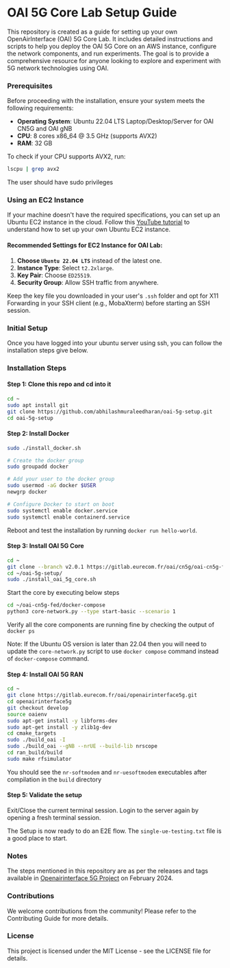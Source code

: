 # OAI 5G Core Lab Setup Guide

This repository is created as a guide for setting up your own OpenAirInterface (OAI) 5G Core Lab. It includes detailed instructions and scripts to help you deploy the OAI 5G Core on an AWS instance, configure the network components, and run experiments. The goal is to provide a comprehensive resource for anyone looking to explore and experiment with 5G network technologies using OAI.

### Prerequisites
Before proceeding with the installation, ensure your system meets the following requirements:

- **Operating System**: Ubuntu 22.04 LTS Laptop/Desktop/Server for OAI CN5G and OAI gNB
- **CPU**: 8 cores x86_64 @ 3.5 GHz (supports AVX2)
- **RAM**: 32 GB

To check if your CPU supports AVX2, run:
```bash
lscpu | grep avx2
```
The user should have sudo privileges

### Using an EC2 Instance
If your machine doesn't have the required specifications, you can set up an Ubuntu EC2 instance in the cloud. Follow this [YouTube tutorial](https://www.youtube.com/watch?v=osqZnijkhtE) to understand how to set up your own Ubuntu EC2 instance.

#### Recommended Settings for EC2 Instance for OAI Lab:
1. **Choose `Ubuntu 22.04 LTS`** instead of the latest one.
2. **Instance Type**: Select `t2.2xlarge`.
3. **Key Pair**: Choose `ED25519`.
4. **Security Group**: Allow SSH traffic from anywhere.

Keep the key file you downloaded in your user's `.ssh` folder and opt for X11 Forwarding in your SSH client (e.g., MobaXterm) before starting an SSH session.

### Initial Setup
Once you have logged into your ubuntu server using ssh, you can follow the installation steps give below.

### Installation Steps

#### Step 1: Clone this repo and cd into it
```bash
cd ~
sudo apt install git
git clone https://github.com/abhilashmuraleedharan/oai-5g-setup.git
cd oai-5g-setup
```

#### Step 2: Install Docker
```bash
sudo ./install_docker.sh

# Create the docker group
sudo groupadd docker

# Add your user to the docker group
sudo usermod -aG docker $USER
newgrp docker

# Configure Docker to start on boot
sudo systemctl enable docker.service
sudo systemctl enable containerd.service
```
Reboot and test the installation by running `docker run hello-world`. 

#### Step 3: Install OAI 5G Core
```bash
cd ~
git clone --branch v2.0.1 https://gitlab.eurecom.fr/oai/cn5g/oai-cn5g-fed.git
cd ~/oai-5g-setup/
sudo ./install_oai_5g_core.sh
```

Start the core by executing below steps
```bash
cd ~/oai-cn5g-fed/docker-compose
python3 core-network.py --type start-basic --scenario 1
```
Verify all the core components are running fine by checking the output of `docker ps`

Note: If the Ubuntu OS version is later than 22.04 then you will need to update the `core-network.py`
script to use `docker compose` command instead of `docker-compose` command. 

#### Step 4: Install OAI 5G RAN
```bash
cd ~
git clone https://gitlab.eurecom.fr/oai/openairinterface5g.git
cd openairinterface5g
git checkout develop
source oaienv
sudo apt-get install -y libforms-dev
sudo apt-get install -y zlib1g-dev
cd cmake_targets
sudo ./build_oai -I
sudo ./build_oai --gNB --nrUE --build-lib nrscope
cd ran_build/build
sudo make rfsimulator
```
You should see the `nr-softmodem` and `nr-uesoftmodem` executables after compilation in the `build` directory

#### Step 5: Validate the setup
Exit/Close the current terminal session. Login to the server again by opening a fresh terminal session.

The Setup is now ready to do an E2E flow. The `single-ue-testing.txt` file is a good place to start.

### Notes

The steps mentioned in this repository are as per the releases and tags available in [Openairinterface 5G Project](https://gitlab.eurecom.fr/oai/openairinterface5g) on February 2024.

### Contributions

We welcome contributions from the community! Please refer to the Contributing Guide for more details.

### License

This project is licensed under the MIT License - see the LICENSE file for details.
